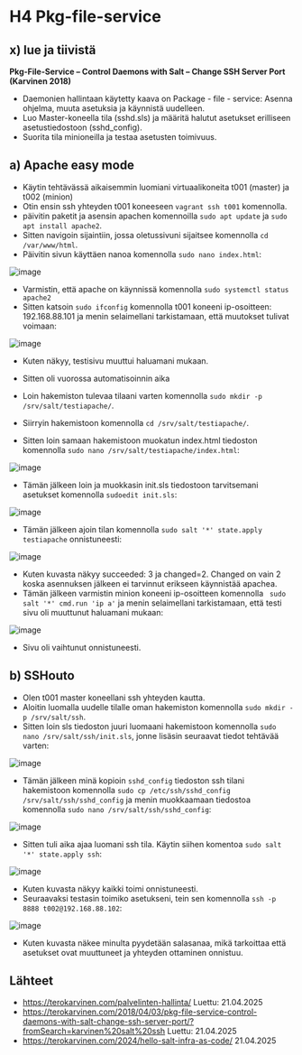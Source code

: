 # H4 Pkg-file-service
## x) lue ja tiivistä
**Pkg-File-Service – Control Daemons with Salt – Change SSH Server Port (Karvinen 2018)**
* Daemonien hallintaan käytetty kaava on Package - file - service: Asenna ohjelma, muuta asetuksia ja käynnistä uudelleen.
* Luo Master-koneella tila (sshd.sls) ja määritä halutut asetukset erilliseen asetustiedostoon (sshd_config).
* Suorita tila minioneilla ja testaa asetusten toimivuus.

## a) Apache easy mode
* Käytin tehtävässä aikaisemmin luomiani virtuaalikoneita t001 (master) ja t002 (minion)
* Otin ensin ssh yhteyden t001 koneeseen `vagrant ssh t001` komennolla.
* päivitin paketit ja asensin apachen komennoilla `sudo apt update` ja `sudo apt install apache2`.
* Sitten navigoin sijaintiin, jossa oletussivuni sijaitsee komennolla `cd /var/www/html`.
* Päivitin sivun käyttäen nanoa komennolla `sudo nano index.html`:

![image](https://github.com/user-attachments/assets/6fae3ff5-b738-4148-b770-4d76fe1efbfc)

* Varmistin, että apache on käynnissä komennolla `sudo systemctl status apache2`
* Sitten katsoin `sudo ifconfig` komennolla t001 koneeni ip-osoitteen: 192.168.88.101 ja menin selaimellani tarkistamaan, että muutokset tulivat voimaan: 

![image](https://github.com/user-attachments/assets/cab23b8c-a8a2-429d-8a9d-249cc2400aaf)
* Kuten näkyy, testisivu muuttui haluamani mukaan.

* Sitten oli vuorossa automatisoinnin aika
* Loin hakemiston tulevaa tilaani varten komennolla `sudo mkdir -p /srv/salt/testiapache/`.
* Siirryin hakemistoon komennolla `cd /srv/salt/testiapache/`.
* Sitten loin samaan hakemistoon muokatun index.html tiedoston komennolla `sudo nano /srv/salt/testiapache/index.html`:

![image](https://github.com/user-attachments/assets/4e66b034-1808-4ee5-a046-6c84604ca99a)
* Tämän jälkeen loin ja muokkasin init.sls tiedostoon tarvitsemani asetukset komennolla `sudoedit init.sls`:

![image](https://github.com/user-attachments/assets/a408f23c-2c3b-4e81-8414-bae1585f8af3)

* Tämän jälkeen ajoin tilan komennolla `sudo salt '*' state.apply testiapache` onnistuneesti:

![image](https://github.com/user-attachments/assets/74129525-fc7b-402f-93fb-d6a53d9866fd)
* Kuten kuvasta näkyy succeeded: 3 ja changed=2. Changed on vain 2 koska asennuksen jälkeen ei tarvinnut erikseen käynnistää apachea.
* Tämän jälkeen varmistin minion koneeni ip-osoitteen komennolla ` sudo salt '*' cmd.run 'ip a'` ja menin selaimellani tarkistamaan, että testi sivu oli muuttunut haluamani mukaan: 

![image](https://github.com/user-attachments/assets/012313f9-fde5-4af1-97a0-d11d446ee234)
* Sivu oli vaihtunut onnistuneesti.

## b) SSHouto

* Olen t001 master koneellani ssh yhteyden kautta.
* Aloitin luomalla uudelle tilalle oman hakemiston komennolla `sudo mkdir -p /srv/salt/ssh`.
* Sitten loin sls tiedoston juuri luomaani hakemistoon komennolla `sudo nano /srv/salt/ssh/init.sls`, jonne lisäsin seuraavat tiedot tehtävää varten:

![image](https://github.com/user-attachments/assets/94904021-7a6c-42bf-886f-481ff45b203d)
* Tämän jälkeen minä kopioin `sshd_config` tiedoston ssh tilani hakemistoon komennolla `sudo cp /etc/ssh/sshd_config /srv/salt/ssh/sshd_config` ja menin muokkaamaan tiedostoa komennolla `sudo nano /srv/salt/ssh/sshd_config`:

![image](https://github.com/user-attachments/assets/7c25deab-5563-40c4-9127-2b860f2972f4)
* Sitten tuli aika ajaa luomani ssh tila. Käytin siihen komentoa `sudo salt '*' state.apply ssh`:

![image](https://github.com/user-attachments/assets/f026d2cf-cef9-41cf-b83c-95366892446a)
* Kuten kuvasta näkyy kaikki toimi onnistuneesti.
* Seuraavaksi testasin toimiko asetukseni, tein sen komennolla `ssh -p 8888 t002@192.168.88.102`:

![image](https://github.com/user-attachments/assets/36a34b7f-93b7-407a-ba76-196559c70fc0)
* Kuten kuvasta näkee minulta pyydetään salasanaa, mikä tarkoittaa että asetukset ovat muuttuneet ja yhteyden ottaminen onnistuu.

## Lähteet

* https://terokarvinen.com/palvelinten-hallinta/ Luettu: 21.04.2025
* https://terokarvinen.com/2018/04/03/pkg-file-service-control-daemons-with-salt-change-ssh-server-port/?fromSearch=karvinen%20salt%20ssh Luettu: 21.04.2025
* https://terokarvinen.com/2024/hello-salt-infra-as-code/ 21.04.2025
